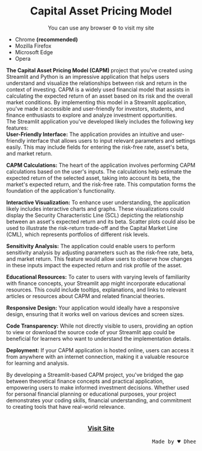 # <h1 align='center'>Capital Asset Pricing Model</h1>
<p align='center'>
You can use any browser ⚙ to visit my site
</p>
<ul>
   <li>Chrome <strong>(recommended)</strong></li> 
   <li>Mozilla Firefox</li>
   <li>Microsoft Edge</li>
   <li>Opera</li>
</ul>
<div>
   <strong>The Capital Asset Pricing Model (CAPM) </strong> project that you've created using Streamlit and Python is an impressive application that helps users understand and visualize the relationships between risk and return in the context of investing. CAPM is a widely used financial model that assists in calculating the expected return of an asset based on its risk and the overall market conditions. By implementing this model in a Streamlit application, you've made it accessible and user-friendly for investors, students, and finance enthusiasts to explore and analyze investment opportunities.
<br>
The Streamlit application you've developed likely includes the following key features:
   <br>
<strong>User-Friendly Interface:</strong> The application provides an intuitive and user-friendly interface that allows users to input relevant parameters and settings easily. This may include fields for entering the risk-free rate, asset's beta, and market return.

<strong>CAPM Calculations:</strong> The heart of the application involves performing CAPM calculations based on the user's inputs. The calculations help estimate the expected return of the selected asset, taking into account its beta, the market's expected return, and the risk-free rate. This computation forms the foundation of the application's functionality.

<strong>Interactive Visualization:</strong> To enhance user understanding, the application likely includes interactive charts and graphs. These visualizations could display the Security Characteristic Line (SCL) depicting the relationship between an asset's expected return and its beta. Scatter plots could also be used to illustrate the risk-return trade-off and the Capital Market Line (CML), which represents portfolios of different risk levels.

<strong>Sensitivity Analysis:</strong> The application could enable users to perform sensitivity analysis by adjusting parameters such as the risk-free rate, beta, and market return. This feature would allow users to observe how changes in these inputs impact the expected return and risk profile of the asset.

<strong>Educational Resources:</strong> To cater to users with varying levels of familiarity with finance concepts, your Streamlit app might incorporate educational resources. This could include tooltips, explanations, and links to relevant articles or resources about CAPM and related financial theories.

<strong>Responsive Design:</strong> Your application would ideally have a responsive design, ensuring that it works well on various devices and screen sizes.

<strong>Code Transparency:</strong> While not directly visible to users, providing an option to view or download the source code of your Streamlit app could be beneficial for learners who want to understand the implementation details.

<strong>Deployment:</strong> If your CAPM application is hosted online, users can access it from anywhere with an internet connection, making it a valuable resource for learning and analysis.

By developing a Streamlit-based CAPM project, you've bridged the gap between theoretical finance concepts and practical application, empowering users to make informed investment decisions. Whether used for personal financial planning or educational purposes, your project demonstrates your coding skills, financial understanding, and commitment to creating tools that have real-world relevance.
</div>

# <h3 align='center'><a href="https://mv9cdr3bwbz7faw253ypjw.streamlit.app/">Visit Site</a></h3>
<pre>
                                              Made by ♥ Dheeraj Pyasi
</pre>
